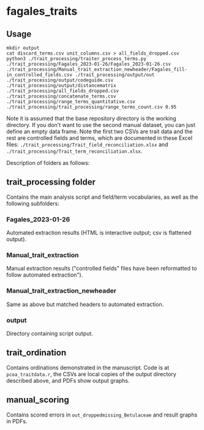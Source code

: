 # fagales_traits

## Usage
```
mkdir output
cat discard_terms.csv unit_columns.csv > all_fields_dropped.csv
python3 ./trait_processing/traiter_process_terms.py ./trait_processing/Fagales_2023-01-26/Fagales_2023-01-26.csv ./trait_processing/Manual_trait_extraction_newheader/Fagales_fill-in_controlled_fields.csv ./trait_processing/output/out ./trait_processing/output/codeguide.csv ./trait_processing/output/distancematrix ./trait_processing/all_fields_dropped.csv ./trait_processing/concatenate_terms.csv ./trait_processing/range_terms_quantitative.csv ./trait_processing/trait_processing/range_terms_count.csv 0.95
```

Note it is assumed that the base repository directory is the working directory. If you don't want to use the second manual dataset, you can just define an empty data frame. Note the first two CSVs are trait data and the rest are controlled fields and terms, which are documented in these Excel files: `./trait_processing/Trait_field_reconciliation.xlsx` and `./trait_processing/Trait_term_reconciliation.xlsx`. 


Description of folders as follows:

## trait_processing folder
Contains the main analysis script and field/term vocabularies, as well as the following subfolders:

### Fagales_2023-01-26
Automated extraction results (HTML is interactive output; csv is flattened output).

### Manual_trait_extraction
Manual extraction results ("controlled fields" files have been reformatted to follow automated extraction").

### Manual_trait_extraction_newheader
Same as above but matched headers to automated extraction.

### output
Directory containing script output.

## trait_ordination
Contains ordinations demonstrated in the manuscript. Code is at `pcoa_traitdata.r`, the CSVs are local copies of the output directory described above, and PDFs show output graphs.

## manual_scoring
Contains scored errors in `out_droppedmissing_Betulaceae` and result graphs in PDFs.



